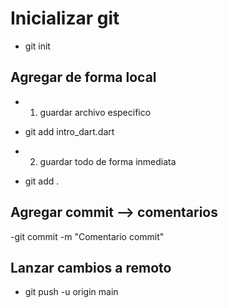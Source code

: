 # Inicializar git
- git init
## Agregar de forma local

- 1. guardar archivo especifico
- git add intro_dart.dart

- 2. guardar todo de forma inmediata
- git add .

## Agregar commit --> comentarios
-git commit -m "Comentario commit"

## Lanzar cambios a remoto
- git push -u origin main
